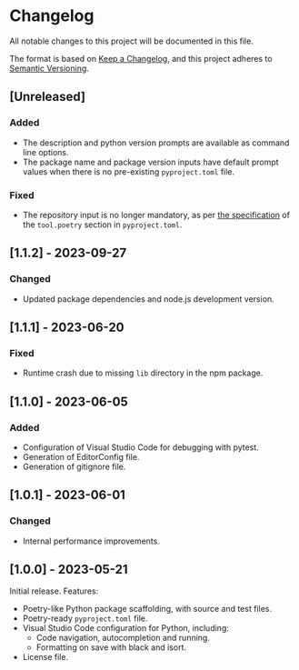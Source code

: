 # Changelog

All notable changes to this project will be documented in this file.

The format is based on [Keep a Changelog](https://keepachangelog.com/en/1.0.0/),
and this project adheres to [Semantic Versioning](https://semver.org/spec/v2.0.0.html).

## [Unreleased]

### Added

- The description and python version prompts are available as command line
  options.
- The package name and package version inputs have default prompt values when
  there is no pre-existing `pyproject.toml` file.

### Fixed

- The repository input is no longer mandatory, as per
  [the specification](https://python-poetry.org/docs/pyproject/#repository)
  of the `tool.poetry` section in `pyproject.toml`.

## [1.1.2] - 2023-09-27

### Changed

- Updated package dependencies and node.js development version.

## [1.1.1] - 2023-06-20

### Fixed

- Runtime crash due to missing `lib` directory in the npm package.

## [1.1.0] - 2023-06-05

### Added

- Configuration of Visual Studio Code for debugging with pytest.
- Generation of EditorConfig file.
- Generation of gitignore file.

## [1.0.1] - 2023-06-01

### Changed

- Internal performance improvements.

## [1.0.0] - 2023-05-21

Initial release. Features:

- Poetry-like Python package scaffolding, with source and test files.
- Poetry-ready `pyproject.toml` file.
- Visual Studio Code configuration for Python, including:
  + Code navigation, autocompletion and running.
  + Formatting on save with black and isort.
- License file.
